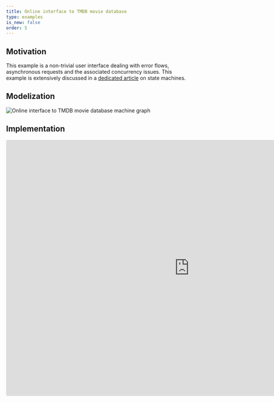 ```yaml
---
title: Online interface to TMDB movie database
type: examples
is_new: false
order: 5
---
```


## Motivation
This example is a non-trivial user interface dealing with error flows, asynchronous requests and the associated concurrency issues. This example is extensively discussed in a [dedicated article](https://www.infoq.com/articles/robust-user-interfaces-with-state-machines/) on state machines.

## Modelization
![Online interface to TMDB movie database machine graph](https://res.infoq.com/articles/robust-user-interfaces-with-state-machines/en/resources/18-movie-search-good-fsm-corrected-flowchart%20no%20emphasis%20switchMap-1555879148127.jpg)

## Implementation
<iframe src="https://codesandbox.io/s/p7xv6r1moq?fontsize=12&hidenavigation=1" title="Counter app" style="width:1000px; height:700px; border:0; border-radius: 4px; overflow:hidden;" sandbox="allow-modals allow-forms allow-popups allow-scripts allow-same-origin"></iframe>
